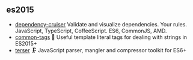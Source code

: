 ## es2015

- [dependency-cruiser](https://github.com/sverweij/dependency-cruiser) Validate and visualize dependencies. Your rules. JavaScript, TypeScript, CoffeeScript. ES6, CommonJS, AMD.
- [common-tags](https://github.com/zspecza/common-tags) 🔖 Useful template literal tags for dealing with strings in ES2015+
- [terser](https://github.com/terser/terser) 🗜 JavaScript parser, mangler and compressor toolkit for ES6+